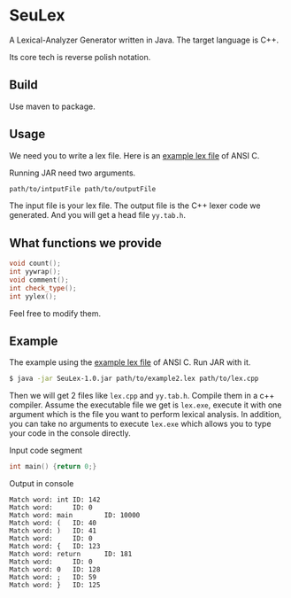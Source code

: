 # SeuLex

A Lexical-Analyzer Generator written in Java. The target language is C++.

Its core tech is reverse polish notation.

## Build

Use maven to package.

## Usage

We need you to write a lex file.
Here is an [example lex file](resource/example2.lex) of ANSI C.

Running JAR need two arguments.

```sh
path/to/intputFile path/to/outputFile
```

The input file is your lex file.
The output file is the C++ lexer code we generated.
And you will get a head file `yy.tab.h`.

## What functions we provide

```cpp
void count();
int yywrap();
void comment();
int check_type();
int yylex();
```

Feel free to modify them.

## Example

The example using the [example lex file](resource/example2.lex) of ANSI C. Run JAR with it.

```sh
$ java -jar SeuLex-1.0.jar path/to/example2.lex path/to/lex.cpp
```

Then we will get 2 files like `lex.cpp` and `yy.tab.h`. Compile them in a c++ compiler. Assume the executable file we get is `lex.exe`, execute it with one argument which is the file you want to perform lexical analysis. In addition, you can take no arguments to execute `lex.exe` which allows you to type your code in the console directly.

Input code segment

```cpp
int main() {return 0;}
```

Output in console

```
Match word: int ID: 142
Match word:     ID: 0
Match word: main        ID: 10000
Match word: (   ID: 40
Match word: )   ID: 41
Match word:     ID: 0
Match word: {   ID: 123
Match word: return      ID: 181
Match word:     ID: 0
Match word: 0   ID: 128
Match word: ;   ID: 59
Match word: }   ID: 125
```
